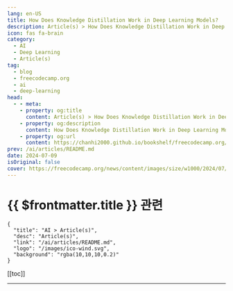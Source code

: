 ```yaml
---
lang: en-US
title: How Does Knowledge Distillation Work in Deep Learning Models?
description: Article(s) > How Does Knowledge Distillation Work in Deep Learning Models?
icon: fas fa-brain
category: 
  - AI
  - Deep Learning
  - Article(s)
tag: 
  - blog
  - freecodecamp.org
  - ai
  - deep-learning
head:
  - - meta:
    - property: og:title
      content: Article(s) > How Does Knowledge Distillation Work in Deep Learning Models?
    - property: og:description
      content: How Does Knowledge Distillation Work in Deep Learning Models?
    - property: og:url
      content: https://chanhi2000.github.io/bookshelf/freecodecamp.org/knowledge-distillation-in-deep-learning-models.html
prev: /ai/articles/README.md
date: 2024-07-09
isOriginal: false
cover: https://freecodecamp.org/news/content/images/size/w1000/2024/07/kenny-eliason-5afenxnLDjs-unsplash.jpg
---
```


# {{ $frontmatter.title }} 관련

```component VPCard
{
  "title": "AI > Article(s)",
  "desc": "Article(s)",
  "link": "/ai/articles/README.md",
  "logo": "/images/ico-wind.svg",
  "background": "rgba(10,10,10,0.2)"
}
```

[[toc]]

---

<SiteInfo
  name="How Does Knowledge Distillation Work in Deep Learning Models?"
  desc="Deep learning models have transformed several industries, including computer vision and natural language processing. However, the rising complexity and resource requirements of these models have motivated academics to look into ways to condense their knowledge into more compact and efficient forms. Knowledge distillation, a strategy for transferring knowledge from a..."
  url="https://freecodecamp.org/news/knowledge-distillation-in-deep-learning-models/"
  logo="https://cdn.freecodecamp.org/universal/favicons/favicon.ico"
  preview="https://freecodecamp.org/news/content/images/size/w1000/2024/07/kenny-eliason-5afenxnLDjs-unsplash.jpg"/>

<!-- TODO: 작성 -->

